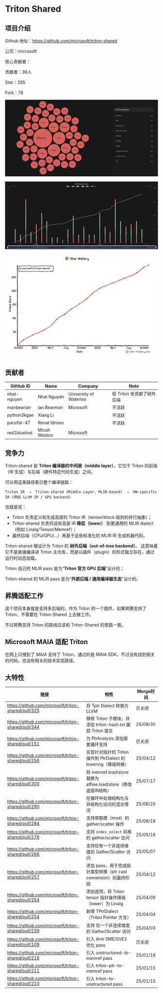# Triton Shared

## 项目介绍

Github 地址：https://github.com/microsoft/triton-shared

公司：microsoft

核心贡献者：

贡献者：36人

Star：295

Fork：78

![img](images/01_company.png)

![img](images/02_pr.png)

![img](images/03_star.png)

## 贡献者

| GitHub ID    | Name          | Company                | Note                       |
| ------------ | ------------- | ---------------------- | -------------------------- |
| nhat-nguyen  | Nhat Nguyen   | University of Waterloo | 给 Triton 发贡献了树外后端 |
| manbearian   | ian Bearman   | Microsoft              | 不活跃                     |
| python3kgae  | Xiang Li      |                        | 不活跃                     |
| parsifal-47  | Renat Idrisov |                        | 不活跃                     |
| red1bluelost | Micah Weston  | Microsoft              |                            |

## 竞争力

Triton-shared 是 **Triton 编译器的中间层（middle layer）**，它位于 Triton 的前端（IR 生成）与后端（硬件特定代码生成）之间。

可以用这条路径表示整个编译链路：

```
Triton IR  →  Triton-shared (Middle Layer, MLIR-based)  →  HW-specific IR (例如 LLVM IR / GPU backend)
```

也就是说：

- Triton 负责定义和生成高层的 Triton IR（tensor/block 级别的并行抽象）；
- Triton-shared 负责将这些高层 IR **降低（lower）** 到更通用的 MLIR dialect（例如 Linalg/Tensor/Memref）；
- 最终后端（CPU/GPU/...）再基于这些标准化的 MLIR IR 生成机器代码。

Triton-shared 被设计为 Triton 的 **树外后端（out-of-tree backend）**。
 这意味着它不是直接编译进 Triton 主仓库，而是以插件（plugin）的形式独立存在，通过运行时动态加载。

Triton 自己的 MLIR pass 是为“**Triton 官方 GPU 后端**”设计的；

Triton-shared 的 MLIR pass 是为“**外部后端 / 通用编译器生态**”设计的。

## 昇腾适配工作

这个项目本身就是支持多后端的，作为 Triton 的一个插件，如果昇腾支持了 Triton，不需要在 Triton-Shared 上去做工作。

不过昇腾支持 Triton 的路线应该和 Triton-Shared 的思路一致。

## Microsoft MAIA 适配 Triton

在网上只搜到了 MAIA 支持了 Triton，通过的是 MAIA SDK，不过没有找到相关的代码，也没有相关的技术实现路径。

## 大特性

| 链接                                                | 特性                                                         | Merge时间 |
| --------------------------------------------------- | ------------------------------------------------------------ | --------- |
| https://github.com/microsoft/triton-shared/pull/325 | 将 Tptr Dialect 转换为 LLVM                                  | 已关闭    |
| https://github.com/microsoft/triton-shared/pull/344 | 移除 Triton 子模块，并添加 triton-hash.txt 跟踪 Triton 提交  | 25/08/30  |
| https://github.com/microsoft/triton-shared/pull/151 | 为 PtrAnalysis 添加嵌套循环支持                              | 已关闭    |
| https://github.com/microsoft/triton-shared/pull/256 | 实现针对指针的 Triton 操作到 PtrDialect 的 lowering（降级转换） | 25/04/12  |
| https://github.com/microsoft/triton-shared/pull/300 | 将 memref.load/store 替换为 affine.load/store（修改底层IR结构） | 25/07/17  |
| https://github.com/microsoft/triton-shared/pull/290 | 在循环中处理结构化与非结构化访问的混合情况                   | 25/06/20  |
| https://github.com/microsoft/triton-shared/pull/284 | 支持带取模（mod）的 gather/scatter 操作                      | 25/06/18  |
| https://github.com/microsoft/triton-shared/pull/276 | 支持 `index_select` 风格的 gather/scatter 访问               | 25/05/16  |
| https://github.com/microsoft/triton-shared/pull/266 | 支持仅有一个非连续维度的 Gather/Scatter 访问                 | 25/05/07  |
| https://github.com/microsoft/triton-shared/pull/257 | 添加 pass，用于完成指针类型转换（ptr cast conversion）的最终阶段 | 25/04/12  |
| https://github.com/microsoft/triton-shared/pull/254 | 添加选项，将 Triton tensor 指针操作降级（lower）为 Linalg    | 25/04/09  |
| https://github.com/microsoft/triton-shared/pull/254 | 新增 TPtrDialect（Triton Pointer 方言）                      | 25/04/04  |
| https://github.com/microsoft/triton-shared/pull/239 | 支持 仅一个非连续维度的 Gather/Scatter 访问                  | 25/04/03  |
| https://github.com/microsoft/triton-shared/pull/109 | 引入 Arm SME/SVE2 优化 pass                                  | 已关闭    |
| https://github.com/microsoft/triton-shared/pull/216 | 引入 unstructured-to-memref pass                             | 25/01/16  |
| https://github.com/microsoft/triton-shared/pull/211 | 引入 triton-ptr-to-memref pass                               | 25/01/15  |
| https://github.com/microsoft/triton-shared/pull/210 | 引入 triton-to-unstructured pass                             | 25/01/15  |

